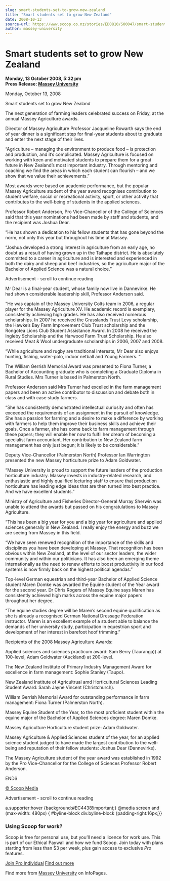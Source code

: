 ```yaml
---
slug: smart-students-set-to-grow-new-zealand
title: "Smart students set to grow New Zealand"
date: 2008-10-13
source-url: https://www.scoop.co.nz/stories/ED0810/S00047/smart-students-set-to-grow-new-zealand.htm
author: massey-university
---
```

Smart students set to grow New Zealand
======================================

**Monday, 13 October 2008, 5:32 pm**  
**Press Release: [Massey University](https://info.scoop.co.nz/Massey_University)**

Monday, October 13, 2008

Smart students set to grow New Zealand

The next generation of farming leaders celebrated success on Friday, at the annual Massey Agriculture awards.

Director of Massey Agriculture Professor Jacqueline Rowarth says the end of year dinner is a significant step for final-year students about to graduate and enter the next stage of their lives.

“Agriculture – managing the environment to produce food – is protection and production, and it’s complicated. Massey Agriculture is focused on working with keen and motivated students to prepare them for a great future in New Zealand’s most important industry. Through mentoring and coaching we find the areas in which each student can flourish – and we show that we value their achievements.”

Most awards were based on academic performance, but the popular Massey Agriculture student of the year award recognises contribution to student welfare, social or recreational activity, sport, or other activity that contributes to the well-being of students in the applied sciences.

Professor Robert Anderson, Pro Vice-Chancellor of the College of Sciences said that this year nominations had been made by staff and students, and the recipient was Joshua Dear.

“He has shown a dedication to his fellow students that has gone beyond the norm, not only this year but throughout his time at Massey.

“Joshua developed a strong interest in agriculture from an early age, no doubt as a result of having grown up in the Taihape district. He is absolutely committed to a career in agriculture and is interested and experienced in both the dairy and sheep and beef industries, so the agriculture major of the Bachelor of Applied Science was a natural choice.”

Advertisement - scroll to continue reading





Mr Dear is a final-year student, whose family now live in Dannevirke. He had shown considerable leadership skill, Professor Anderson said.

“He was captain of the Massey University Colts team in 2006, a regular player for the Massey Agriculture XV. He academic record is exemplary, consistently achieving high grades. He has also received numerous scholarships. In 2007 he received the Grasslands Trust Levy scholarship, the Hawke’s Bay Farm Improvement Club Trust scholarship and the Rongotea Lions Club Student Assistance Award. In 2008 he received the Ingleby Scholarship and the Harwood Farm Trust Scholarship. He also received Meat & Wool undergraduate scholarships in 2006, 2007 and 2008.

“While agriculture and rugby are traditional interests, Mr Dear also enjoys hunting, fishing, water-polo, indoor netball and Young Farmers. “

The William Gerrish Memorial Award was presented to Fiona Turner, a Bachelor of Accounting graduate who is completing a Graduate Diploma in Rural Studies. Mrs Turner is based in Palmerston North.

Professor Anderson said Mrs Turner had excelled in the farm management papers and been an active contributor to discussion and debate both in class and with case study farmers.

“She has consistently demonstrated intellectual curiosity and often has exceeded the requirements of an assignment in the pursuit of knowledge. She has a passion for farming and a desire to make a difference by working with farmers to help them improve their business skills and achieve their goals. Once a farmer, she has come back to farm management through these papers; they will enable her now to fulfil her dream of becoming a specialist farm accountant. Her contribution to New Zealand farm management has only just begun; it is likely to be considerable.”

Deputy Vice-Chancellor (Palmerston North) Professor Ian Warrington presented the new Massey horticulture prize to Adam Goldwater.

“Massey University is proud to support the future leaders of the production horticulture industry. Massey invests in industry-related research, and enthusiastic and highly qualified lecturing staff to ensure that production horticulture has leading edge ideas that are then turned into best practice. And we have excellent students.”

Ministry of Agriculture and Fisheries Director-General Murray Sherwin was unable to attend the awards but passed on his congratulations to Massey Agriculture.

“This has been a big year for you and a big year for agriculture and applied sciences generally in New Zealand. I really enjoy the energy and buzz we are seeing from Massey in this field.

“We have seen renewed recognition of the importance of the skills and disciplines you have been developing at Massey. That recognition has been obvious within New Zealand, at the level of our sector leaders, the wider community and within our politicians. It has also been an emerging theme internationally as the need to renew efforts to boost productivity in our food systems is now firmly back on the highest political agendas.”

Top-level German equestrian and third-year Bachelor of Applied Science student Maren Domke was awarded the Equine student of the Year award for the second year. Dr Chris Rogers of Massey Equine says Maren has consistently achieved high marks across the equine major papers throughout her degree.

“The equine studies degree will be Maren’s second equine qualification as she is already a recognised German National Dressage Federation instructor. Maren is an excellent example of a student able to balance the demands of her university study, participation in equestrian sport and development of her interest in barefoot hoof trimming.”

Recipients of the 2008 Massey Agriculture Awards:

Applied sciences and sciences practicum award: Sam Berry (Tauranga)) at 100-level, Adam Goldwater (Auckland) at 200-level.

The New Zealand Institute of Primary Industry Management Award for excellence in farm management: Sophie Stanley (Taupo).

New Zealand Institute of Agricultrual amd Horticultural Sciences Leading Student Award: Sarah Jayne Vincent (Christchurch).

William Gerrish Memorial Award for outstanding performance in farm management: Fiona Turner (Palmerston North).

Massey Equine Student of the Year, to the most proficient student within the equine major of the Bachelor of Applied Sciences degree: Maren Domke.

Massey Agriculture Horticulture student prize: Adam Goldwater.

Massey Agriculture & Applied Sciences student of the year, for an applied science student judged to have made the largest contribution to the well-being and reputation of their fellow students: Joshua Dear (Dannevirke).

The Massey Agriculture student of the year award was established in 1992 by the Pro Vice-Chancellor for the College of Sciences Professor Robert Anderson.

ENDS

  

[© Scoop Media](http://www.scoop.co.nz/about/terms.html)  

Advertisement - scroll to continue reading



a.supporter:hover {background:#EC4438!important;} @media screen and (max-width: 480px) { #byline-block div.byline-block {padding-right:16px;}}

### Using Scoop for work?

Scoop is free for personal use, but you’ll need a licence for work use. This is part of our Ethical Paywall and how we fund Scoop. Join today with plans starting from less than $3 per week, plus gain access to exclusive _Pro_ features.  
  
[Join Pro Individual](https://pro.scoop.co.nz/Individual/?from=ProIn24) [Find out more](https://pro.scoop.co.nz/using-scoop-for-work/?from=ProIn24)

Find more from [Massey University](https://info.scoop.co.nz/Massey_University) on InfoPages.